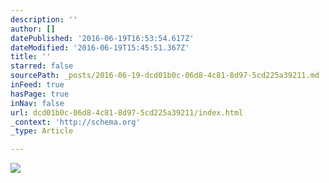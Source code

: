 ```yaml
---
description: ''
author: []
datePublished: '2016-06-19T16:53:54.617Z'
dateModified: '2016-06-19T15:45:51.367Z'
title: ''
starred: false
sourcePath: _posts/2016-06-19-dcd01b0c-06d8-4c81-8d97-5cd225a39211.md
inFeed: true
hasPage: true
inNav: false
url: dcd01b0c-06d8-4c81-8d97-5cd225a39211/index.html
_context: 'http://schema.org'
_type: Article

---
```

![](https://the-grid-user-content.s3-us-west-2.amazonaws.com/2fe28213-6ba9-444a-a00b-c4ba67184e00.jpg)